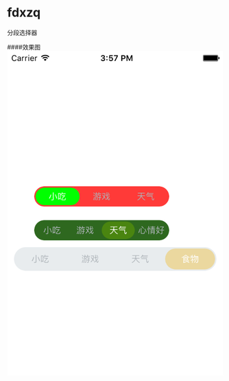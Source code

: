 # fdxzq
分段选择器

####效果图
![image](https://github.com/914813666/fdxzq/blob/master/imginfo/Simulator%20Screen%20Shot%202016%E5%B9%B43%E6%9C%8815%E6%97%A5%20%E4%B8%8B%E5%8D%883.57.16.png)
